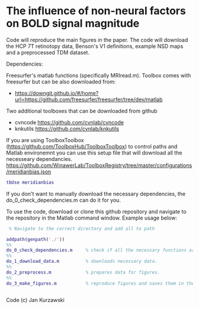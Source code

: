 # The influence of non-neural factors on BOLD signal magnitude
Code will reproduce the main figures in the paper.
The code will download the HCP 7T retinotopy data, Benson's V1 definitions, example NSD maps and a preprocessed TDM dataset. 

Dependencies:

Freesurfer's matlab functions (specifically MRIread.m). Toolbox comes with freesurfer
but can be also downloaded from:

* https://downgit.github.io/#/home?url=https://github.com/freesurfer/freesurfer/tree/dev/matlab

Two additional toolboxes that can be downloaded from github

* cvncode https://github.com/cvnlab/cvncode
* knkutils https://github.com/cvnlab/knkutils

If you are using ToolboxToolbox (https://github.com/ToolboxHub/ToolboxToolbox) to control paths and Matlab environemnt you can use this setup file that will download all the necesseary dependancies.
https://github.com/WinawerLab/ToolboxRegistry/tree/master/configurations/meridianbias.json


``` Matlab
tbUse meridianbias
```

If you don't want to manually download the necessary dependencies, the do_0_check_dependencies.m can do it for you.

To use the code, download or clone this github repository and navigate to the repository in the Matlab command window.
Example usage below:

``` Matlab
 % Navigate to the correct directory and add all to path

addpath(genpath('./'))
%%
do_0_check_dependencies.m     % check if all the necessary functions are in the path.
%%
do_1_download_data.m          % downloads necessary data.
%%
do_2_preprocess.m             % prepares data for figures.
%%
do_3_make_figures.m           % reproduce figures and saves them in the newly created "figures" directory.
 
``` 
 
 
Code (c) Jan Kurzawski


